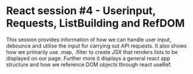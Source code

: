 # React session #4 - Userinput, Requests, ListBuilding and RefDOM
This session provides information of how we can handle user input, debounce and utilise the input for carrying out API requests.
It also shows how we primarily use .map, .filter to create JSX that renders lists to be displayed on our page.
Further more it displays a general react app structure and how we reference DOM objects through react useRef.

